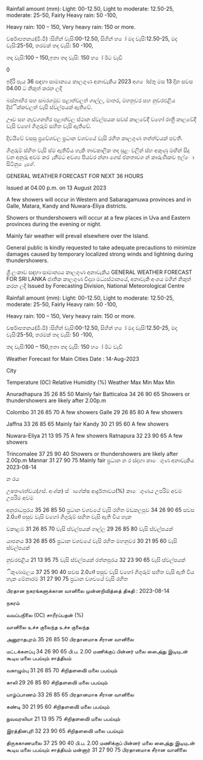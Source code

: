 Rainfall amount (mm): Light: 00-12.50, Light to moderate: 12.50-25, moderate: 25-50, Fairly Heavy rain: 50 -100,

Heavy rain: 100 – 150, Very heavy rain: 150 or more.

වර්ෂාපතනය(මි.මී) :සිහින් වැසි:00-12.50, සිහින් හ ෝ මද වැසි:12.50-25, මද වැසි:25-50, තරමක් තද වැසි: 50 -100,

තද වැසි:100 – 150,ඉතා තද වැසි: 150 හ ෝ ඊට වැඩි

0

ඉදිරි පැය 36 සඳහා සාමාන්‍යය කාලගුණ අනාවැකිය 2023 අග ෝස්තු මස 13 දින සවස 04.00 ට නිකුත් කරන ලදි

බස්නාහිර සහ සබරගමුව පළාත්වලත් ගාල්ල, මාතර, මහනුවර සහ නුවරඑළිය දිස්ික්කවලත් වැසි ස්වල්පයක් ඇතිවේ.

ඌව සහ නැවගනහිර පළාත්වල ස්ථාන ස්වල්පයක සවස් කාලවේදී වහෝ රාත්‍රී කාලවේදී වැසි වහෝ ගිගුරුම් සහිත වැසි ඇතිවේ.

දිවයිවේ වසසු ප්‍රවේශවල ප්‍රධාන වශවයේ වැසි රහිත කාලගුණ තත්ත්වයක් පවතී.

ගිගුරුම් ස්හිත වැසි ස්ම ඇතිවිය හැකි තාවකාලික තද සුළං වලින් ස්හ අකුණු මඟින් සිදු වන අනුරු අවම කර ැනීමට අවශ්‍ය පියවර න්නා ගෙස් ජනතාවග න් කාරුණිකව ඉල්ො සිටිනු ෙැගේ.

GENERAL WEATHER FORECAST FOR NEXT 36 HOURS

Issued at 04.00 p.m. on 13 August 2023

A few showers will occur in Western and Sabaragamuwa provinces and in Galle, Matara, Kandy and Nuwara-Eliya districts.

Showers or thundershowers will occur at a few places in Uva and Eastern provinces during the evening or night.

Mainly fair weather will prevail elsewhere over the Island.

General public is kindly requested to take adequate precautions to minimize damages caused by temporary localized strong winds and lightning during thundershowers.

ශ්‍රී ලංකාව සඳහා සාමාන්‍යය කාලගුණ අනාවැකිය GENERAL WEATHER FORECAST FOR SRI LANKA ජාතික කාලගුණ විද්‍යා මධ්‍යස්ථානයේ, අනාවැකි අංශය මගින් නිකුත් කරන ලදි Issued by Forecasting Division, National Meteorological Centre

Rainfall amount (mm): Light: 00-12.50, Light to moderate: 12.50-25, moderate: 25-50, Fairly Heavy rain: 50 -100,

Heavy rain: 100 – 150, Very heavy rain: 150 or more.

වර්ෂාපතනය(මි.මී) :සිහින් වැසි:00-12.50, සිහින් හ ෝ මද වැසි:12.50-25, මද වැසි:25-50, තරමක් තද වැසි: 50 -100,

තද වැසි:100 – 150,ඉතා තද වැසි: 150 හ ෝ ඊට වැඩි

Weather Forecast for Main Cities Date : 14-Aug-2023

City

Temperature (0C) Relative Humidity (%) Weather Max Min Max Min

Anuradhapura 35 26 85 50 Mainly fair Batticaloa 34 26 90 65 Showers or thundershowers are likely after 2.00p.m

Colombo 31 26 85 70 A few showers Galle 29 26 85 80 A few showers

Jaffna 33 26 85 65 Mainly fair Kandy 30 21 95 60 A few showers

Nuwara-Eliya 21 13 95 75 A few showers Ratnapura 32 23 90 65 A few showers

Trincomalee 37 25 90 40 Showers or thundershowers are likely after 2.00p.m Mannar 31 27 90 75 Mainly fair ප්‍රධාන න ර ස්දහා කාෙගුණ අනාවැකිය 2023-08-14

න රය

උෂතණත්වය(ගස්. අංශ්‍ක) ස්ාගේක්ෂ ආර්ද්‍රතාවය(%) කාෙගුණය උපරිම අවම උපරිම අවම

අනුරාධපුරය 35 26 85 50 ප්‍රධාන වශවයේ වැසි රහිත මඩකලපුව 34 26 90 65 සවස 2.00ේ පසුව වැසි වහෝ ගිගුරුම් සහිත වැසි ඇති විය හැක

වකාළඹ 31 26 85 70 වැසි ස්වල්පයක් ගාල්ල 29 26 85 80 වැසි ස්වල්පයක්

යාපනය 33 26 85 65 ප්‍රධාන වශවයේ වැසි රහිත මහනුවර 30 21 95 60 වැසි ස්වල්පයක්

නුවරඑළිය 21 13 95 75 වැසි ස්වල්පයක් රත්නපුරය 32 23 90 65 වැසි ස්වල්පයක්

ිකුණාමලය 37 25 90 40 සවස 2.00ේ පසුව වැසි වහෝ ගිගුරුම් සහිත වැසි ඇති විය හැක මේනාරම 31 27 90 75 ප්‍රධාන වශවයේ වැසි රහිත

பிரதான நகரங்களுக்கான வானிலை முன்னறிவித்தை் திகதி : 2023-08-14

நகரம்

வவப்பநிலை (0C) சாரீரப்பதன் (%)

வானிலை உச்ச குலைந்த உச்ச குலைந்த

அனுராதபுரம் 35 26 85 50 பிரதானமாக சீரான வானிலை

மட்டக்களப்பு 34 26 90 65 பி.ப. 2.00 மணிக்குப் பின்னர் மலை அை்ைது இடியுடன் கூடிய மலை பபய்யும் சாத்தியம்

வகாழும்பு 31 26 85 70 சிறிதளவிை் மலை பபய்யும்

காலி 29 26 85 80 சிறிதளவிை் மலை பபய்யும்

யாழ்ப்பாணம் 33 26 85 65 பிரதானமாக சீரான வானிலை

கண்டி 30 21 95 60 சிறிதளவிை் மலை பபய்யும்

நுவவரலியா 21 13 95 75 சிறிதளவிை் மலை பபய்யும்

இரத்தினபுரி 32 23 90 65 சிறிதளவிை் மலை பபய்யும்

திருககாணமலை 37 25 90 40 பி.ப. 2.00 மணிக்குப் பின்னர் மலை அை்ைது இடியுடன் கூடிய மலை பபய்யும் சாத்தியம் மன்னார் 31 27 90 75 பிரதானமாக சீரான வானிலை